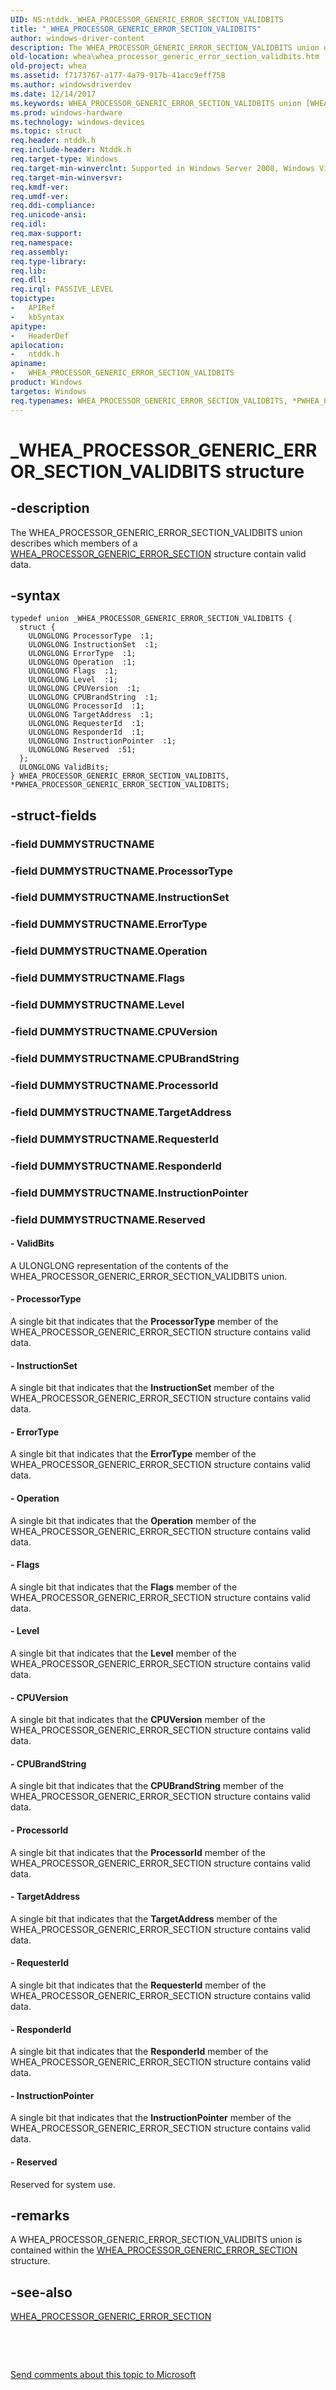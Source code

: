 ```yaml
---
UID: NS:ntddk._WHEA_PROCESSOR_GENERIC_ERROR_SECTION_VALIDBITS
title: "_WHEA_PROCESSOR_GENERIC_ERROR_SECTION_VALIDBITS"
author: windows-driver-content
description: The WHEA_PROCESSOR_GENERIC_ERROR_SECTION_VALIDBITS union describes which members of a WHEA_PROCESSOR_GENERIC_ERROR_SECTION structure contain valid data.
old-location: whea\whea_processor_generic_error_section_validbits.htm
old-project: whea
ms.assetid: f7173767-a177-4a79-917b-41acc9eff758
ms.author: windowsdriverdev
ms.date: 12/14/2017
ms.keywords: WHEA_PROCESSOR_GENERIC_ERROR_SECTION_VALIDBITS union [WHEA Drivers and Applications], ntddk/WHEA_PROCESSOR_GENERIC_ERROR_SECTION_VALIDBITS, PWHEA_PROCESSOR_GENERIC_ERROR_SECTION_VALIDBITS, *PWHEA_GENERIC_PROCESSOR_ERROR_VALIDBITS, *PWHEA_PROCESSOR_GENERIC_ERROR_SECTION_VALIDBITS, WHEA_GENERIC_PROCESSOR_ERROR_VALIDBITS, WHEA_PROCESSOR_GENERIC_ERROR_SECTION_VALIDBITS, whea.whea_processor_generic_error_section_validbits, whearef_83372975-ce45-44e7-be0a-85f3394528b3.xml, _WHEA_PROCESSOR_GENERIC_ERROR_SECTION_VALIDBITS, PWHEA_PROCESSOR_GENERIC_ERROR_SECTION_VALIDBITS union pointer [WHEA Drivers and Applications], ntddk/PWHEA_PROCESSOR_GENERIC_ERROR_SECTION_VALIDBITS
ms.prod: windows-hardware
ms.technology: windows-devices
ms.topic: struct
req.header: ntddk.h
req.include-header: Ntddk.h
req.target-type: Windows
req.target-min-winverclnt: Supported in Windows Server 2008, Windows Vista SP1, and later versions of Windows.
req.target-min-winversvr: 
req.kmdf-ver: 
req.umdf-ver: 
req.ddi-compliance: 
req.unicode-ansi: 
req.idl: 
req.max-support: 
req.namespace: 
req.assembly: 
req.type-library: 
req.lib: 
req.dll: 
req.irql: PASSIVE_LEVEL
topictype:
-	APIRef
-	kbSyntax
apitype:
-	HeaderDef
apilocation:
-	ntddk.h
apiname:
-	WHEA_PROCESSOR_GENERIC_ERROR_SECTION_VALIDBITS
product: Windows
targetos: Windows
req.typenames: WHEA_PROCESSOR_GENERIC_ERROR_SECTION_VALIDBITS, *PWHEA_PROCESSOR_GENERIC_ERROR_SECTION_VALIDBITS
---
```


# _WHEA_PROCESSOR_GENERIC_ERROR_SECTION_VALIDBITS structure


## -description


The WHEA_PROCESSOR_GENERIC_ERROR_SECTION_VALIDBITS union describes which members of a <a href="..\ntddk\ns-ntddk-_whea_processor_generic_error_section.md">WHEA_PROCESSOR_GENERIC_ERROR_SECTION</a> structure contain valid data.


## -syntax


````
typedef union _WHEA_PROCESSOR_GENERIC_ERROR_SECTION_VALIDBITS {
  struct {
    ULONGLONG ProcessorType  :1;
    ULONGLONG InstructionSet  :1;
    ULONGLONG ErrorType  :1;
    ULONGLONG Operation  :1;
    ULONGLONG Flags  :1;
    ULONGLONG Level  :1;
    ULONGLONG CPUVersion  :1;
    ULONGLONG CPUBrandString  :1;
    ULONGLONG ProcessorId  :1;
    ULONGLONG TargetAddress  :1;
    ULONGLONG RequesterId  :1;
    ULONGLONG ResponderId  :1;
    ULONGLONG InstructionPointer  :1;
    ULONGLONG Reserved  :51;
  };
  ULONGLONG ValidBits;
} WHEA_PROCESSOR_GENERIC_ERROR_SECTION_VALIDBITS, *PWHEA_PROCESSOR_GENERIC_ERROR_SECTION_VALIDBITS;
````


## -struct-fields




### -field DUMMYSTRUCTNAME

 


### -field DUMMYSTRUCTNAME.ProcessorType

 


### -field DUMMYSTRUCTNAME.InstructionSet

 


### -field DUMMYSTRUCTNAME.ErrorType

 


### -field DUMMYSTRUCTNAME.Operation

 


### -field DUMMYSTRUCTNAME.Flags

 


### -field DUMMYSTRUCTNAME.Level

 


### -field DUMMYSTRUCTNAME.CPUVersion

 


### -field DUMMYSTRUCTNAME.CPUBrandString

 


### -field DUMMYSTRUCTNAME.ProcessorId

 


### -field DUMMYSTRUCTNAME.TargetAddress

 


### -field DUMMYSTRUCTNAME.RequesterId

 


### -field DUMMYSTRUCTNAME.ResponderId

 


### -field DUMMYSTRUCTNAME.InstructionPointer

 


### -field DUMMYSTRUCTNAME.Reserved

 


#### - ValidBits

A ULONGLONG representation of the contents of the WHEA_PROCESSOR_GENERIC_ERROR_SECTION_VALIDBITS union.


#### - ProcessorType

A single bit that indicates that the <b>ProcessorType</b> member of the WHEA_PROCESSOR_GENERIC_ERROR_SECTION structure contains valid data.


#### - InstructionSet

A single bit that indicates that the <b>InstructionSet</b> member of the WHEA_PROCESSOR_GENERIC_ERROR_SECTION structure contains valid data.


#### - ErrorType

A single bit that indicates that the <b>ErrorType</b> member of the WHEA_PROCESSOR_GENERIC_ERROR_SECTION structure contains valid data.


#### - Operation

A single bit that indicates that the <b>Operation</b> member of the WHEA_PROCESSOR_GENERIC_ERROR_SECTION structure contains valid data.


#### - Flags

A single bit that indicates that the <b>Flags</b> member of the WHEA_PROCESSOR_GENERIC_ERROR_SECTION structure contains valid data.


#### - Level

A single bit that indicates that the <b>Level</b> member of the WHEA_PROCESSOR_GENERIC_ERROR_SECTION structure contains valid data.


#### - CPUVersion

A single bit that indicates that the <b>CPUVersion</b> member of the WHEA_PROCESSOR_GENERIC_ERROR_SECTION structure contains valid data.


#### - CPUBrandString

A single bit that indicates that the <b>CPUBrandString</b> member of the WHEA_PROCESSOR_GENERIC_ERROR_SECTION structure contains valid data.


#### - ProcessorId

A single bit that indicates that the <b>ProcessorId</b> member of the WHEA_PROCESSOR_GENERIC_ERROR_SECTION structure contains valid data.


#### - TargetAddress

A single bit that indicates that the <b>TargetAddress</b> member of the WHEA_PROCESSOR_GENERIC_ERROR_SECTION structure contains valid data.


#### - RequesterId

A single bit that indicates that the <b>RequesterId</b> member of the WHEA_PROCESSOR_GENERIC_ERROR_SECTION structure contains valid data.


#### - ResponderId

A single bit that indicates that the <b>ResponderId</b> member of the WHEA_PROCESSOR_GENERIC_ERROR_SECTION structure contains valid data.


#### - InstructionPointer

A single bit that indicates that the <b>InstructionPointer</b> member of the WHEA_PROCESSOR_GENERIC_ERROR_SECTION structure contains valid data.


#### - Reserved

Reserved for system use.


## -remarks


A WHEA_PROCESSOR_GENERIC_ERROR_SECTION_VALIDBITS union is contained within the <a href="..\ntddk\ns-ntddk-_whea_processor_generic_error_section.md">WHEA_PROCESSOR_GENERIC_ERROR_SECTION</a> structure.



## -see-also

<a href="..\ntddk\ns-ntddk-_whea_processor_generic_error_section.md">WHEA_PROCESSOR_GENERIC_ERROR_SECTION</a>

 

 

<a href="mailto:wsddocfb@microsoft.com?subject=Documentation%20feedback [whea\whea]:%20WHEA_PROCESSOR_GENERIC_ERROR_SECTION_VALIDBITS union%20 RELEASE:%20(12/14/2017)&amp;body=%0A%0APRIVACY STATEMENT%0A%0AWe use your feedback to improve the documentation. We don't use your email address for any other purpose, and we'll remove your email address from our system after the issue that you're reporting is fixed. While we're working to fix this issue, we might send you an email message to ask for more info. Later, we might also send you an email message to let you know that we've addressed your feedback.%0A%0AFor more info about Microsoft's privacy policy, see http://privacy.microsoft.com/en-us/default.aspx." title="Send comments about this topic to Microsoft">Send comments about this topic to Microsoft</a>

